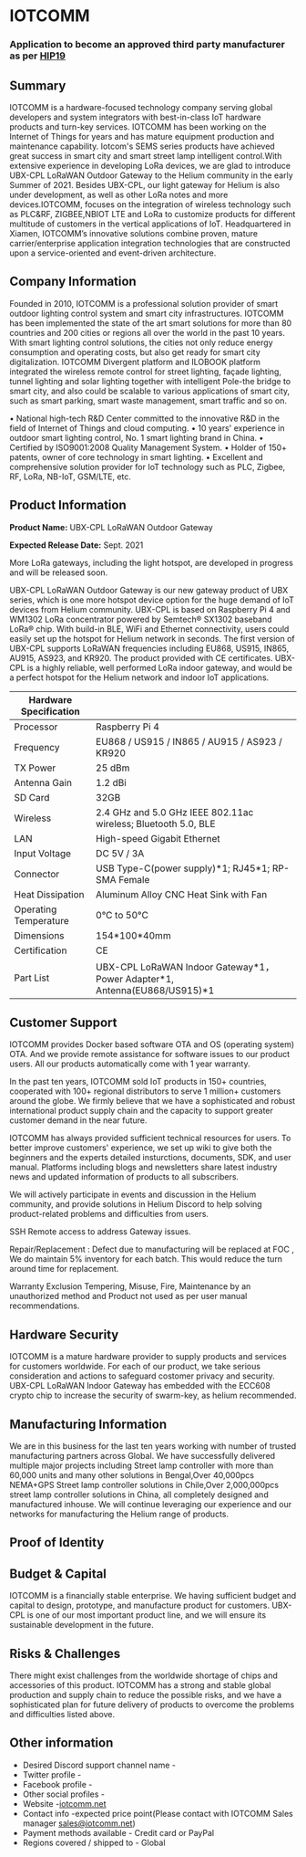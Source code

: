 # IOTCOMM
### Application to become an approved third party manufacturer as per [HIP19](https://github.com/helium/HIP/blob/master/0019-third-party-manufacturers.md)

## Summary

IOTCOMM is a hardware-focused technology company serving global developers and system integrators with best-in-class IoT hardware products and turn-key services. IOTCOMM has been working on the Internet of Things for years and has mature equipment production and maintenance capability. Iotcom's SEMS series products have achieved great success in smart city and smart street lamp intelligent control.With extensive experience in developing LoRa devices, we are glad to introduce UBX-CPL LoRaWAN Outdoor Gateway to the Helium community in the early Summer of 2021. Besides UBX-CPL, our light gateway for Helium is also under development, as well as other LoRa notes and more devices.IOTCOMM, focuses on the integration of wireless technology such as PLC&RF, ZIGBEE,NBIOT LTE and LoRa to customize products for different multitude of customers in the vertical applications of IoT. Headquartered in Xiamen, IOTCOMM’s innovative solutions combine proven, mature carrier/enterprise application integration technologies that are constructed upon a service-oriented and event-driven architecture.


## Company Information

Founded in 2010, IOTCOMM is a professional solution provider of smart outdoor lighting control system and smart city infrastructures. IOTCOMM has been implemented the state of the art smart solutions for more than 80 countries and 200 cities or regions all over the world in the past 10 years.  With smart lighting control solutions, the cities not only reduce energy consumption and operating costs, but also get ready for smart city digitalization. IOTCOMM Divergent platform and  ILOBOOK platform integrated the wireless remote control for street lighting, façade lighting, tunnel lighting and solar lighting together with intelligent Pole-the bridge to smart city, and also could be scalable to various applications of smart city, such as smart parking, smart waste management, smart traffic and so on.

• National high-tech R&D Center committed to the innovative R&D in the field of Internet of Things and cloud computing.
• 10 years' experience in outdoor smart lighting control, No. 1 smart lighting brand in China.
• Certified by ISO9001:2008 Quality Management System.
• Holder of 150+ patents, owner of core technology in smart lighting.
• Excellent and comprehensive solution provider for IoT technology such as PLC, Zigbee, RF, LoRa, NB-IoT, GSM/LTE, etc.

## Product Information

**Product Name:** UBX-CPL LoRaWAN Outdoor Gateway

**Expected Release Date:** Sept. 2021

More LoRa gateways, including the light hotspot, are developed in progress and will be released soon.


UBX-CPL LoRaWAN Outdoor Gateway is our new gateway product of UBX series, which is one more hotspot device option for the huge demand of IoT devices from Helium community. UBX-CPL is based on Raspberry Pi 4 and WM1302 LoRa concentrator powered by Semtech® SX1302 baseband LoRa® chip. With build-in BLE, WiFi and Ethernet connectivity, users could easily set up the hotspot for Helium network in seconds. The first version of UBX-CPL supports LoRaWAN frequencies including EU868, US915, IN865, AU915, AS923, and KR920. The product provided with CE certificates. UBX-CPL is a highly reliable, well performed LoRa indoor gateway, and would be a perfect hotspot for the Helium network and indoor IoT applications.



|Hardware Specification |                                     |
|----------------------------------|---------------------------------------------------------------------|
| Processor                        | Raspberry Pi 4 |
| Frequency                        | EU868 / US915 / IN865 / AU915 / AS923 / KR920                    |
| TX Power                         | 25 dBm                                                              |
| Antenna Gain                     | 1.2 dBi                                                             |
| SD Card                          | 32GB                                                                |
| Wireless                           | 2.4 GHz and 5.0 GHz IEEE 802.11ac wireless;  Bluetooth 5.0, BLE |
| LAN                        | High-speed Gigabit Ethernet                                               |
| Input Voltage                    | DC 5V / 3A                                                          |
| Connector                        | USB Type-C(power supply)\*1; RJ45\*1; RP-SMA Female                 |
| Heat Dissipation                 | Aluminum Alloy CNC Heat Sink with Fan                               |
| Operating Temperature            | 0°C to 50°C                                                         |
| Dimensions                       | 154\*100\*40mm                                                    |
| Certification                    | CE                                                            |
| Part List                        | UBX-CPL LoRaWAN Indoor Gateway\*1，Power Adapter\*1, Antenna(EU868/US915)\*1 |y



## Customer Support
IOTCOMM provides Docker based software OTA and OS (operating system) OTA. And we provide remote assistance for software issues to our product users. All our products automatically come with 1 year warranty.

In the past ten years, IOTCOMM sold IoT products in 150+ countries, cooperated with 100+ regional distributors to serve 1 million+ customers around the globe. We firmly believe that we have a sophisticated and robust international product supply chain and the capacity to support greater customer demand in the near future.

IOTCOMM has always provided sufficient technical resources for users. To better improve customers' experience, we set up wiki to give both the beginners and the experts detailed insturctions, documents, SDK, and user manual. Platforms including blogs and newsletters share latest industry news and updated information of products to all subscribers.

We will actively participate in events and discussion in the Helium community, and provide solutions in Helium Discord to help solving product-related problems and difficulties from users.

SSH Remote access to address Gateway issues.

Repair/Replacement : Defect due to manufacturing will be replaced at FOC , We do maintain 5% inventory for each batch. This would reduce the turn around time for replacement.

Warranty Exclusion Tempering, Misuse, Fire, Maintenance by an unauthorized method and Product not used as per user manual recommendations.

## Hardware Security

IOTCOMM is a mature hardware provider to supply products and services for customers worldwide. For each of our product, we take serious consideration and actions to safeguard costomer privacy and security. UBX-CPL LoRaWAN Indoor Gateway has embedded with the ECC608 crypto chip to increase the security of swarm-key, as helium recommended.

## Manufacturing Information

We are in this business for the last ten years working with number of trusted manufacturing partners across Global. We have successfully delivered multiple major projects including Street lamp controller with more than 60,000 units and many other solutions in Bengal,Over 40,000pcs NEMA+GPS Street lamp controller solutions in Chile,Over 2,000,000pcs street lamp controller solutions in China, all completely designed and manufactured inhouse. We will continue leveraging our experience and our networks for manufacturing the Helium range of products.

## Proof of Identity



## Budget & Capital

IOTCOMM is a financially stable enterprise. We having sufficient budget and capital to design, prototype, and manufacture product for customers. UBX-CPL is one of our most important product line, and we will ensure its sustainable development in the future.

## Risks & Challenges

There might exist challenges from the worldwide shortage of chips and accessories of this product. IOTCOMM has a strong and stable global production and supply chain to reduce the possible risks, and we have a sophisticated plan for future delivery of products to overcome the problems and difficulties listed above.

## Other information

* Desired Discord support channel name - 
* Twitter profile - 
* Facebook profile - 
* Other social profiles - 
* Website -[iotcomm.net](http://www.iotcomm.net/)
* Contact info -expected price point(Please contact with IOTCOMM Sales manager sales@iotcomm.net)
* Payment methods available - Credit card or PayPal
* Regions covered / shipped to - Global
